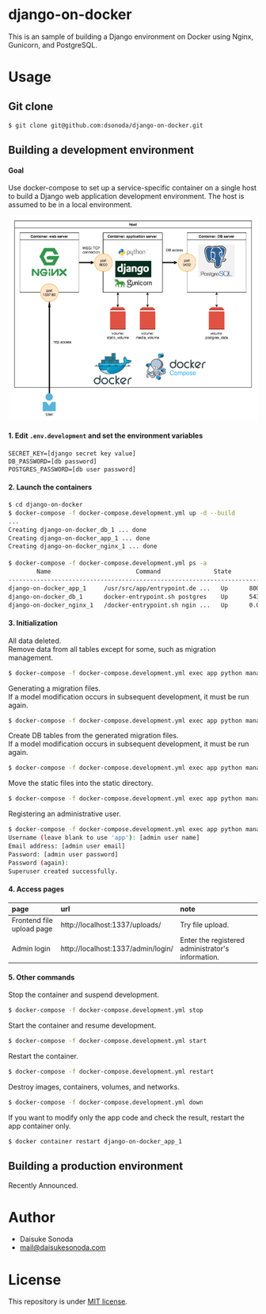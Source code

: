 # django-on-docker

This is an sample of building a Django environment on Docker using Nginx, Gunicorn, and PostgreSQL.

# Usage

## Git clone  

```bash
$ git clone git@github.com:dsonoda/django-on-docker.git
```

## Building a development environment  

#### Goal  

Use docker-compose to set up a service-specific container on a single host to build a Django web application development environment. The host is assumed to be in a local environment.  

![](https://github.com/dsonoda/django-on-docker/blob/images/django_on_docker_development.png)  

#### 1. Edit ```.env.development``` and set the environment variables  

```.env
SECRET_KEY=[django secret key value]
DB_PASSWORD=[db password]
POSTGRES_PASSWORD=[db user password]
```

#### 2. Launch the containers  

```bash
$ cd django-on-docker
$ docker-compose -f docker-compose.development.yml up -d --build
...
Creating django-on-docker_db_1 ... done
Creating django-on-docker_app_1 ... done
Creating django-on-docker_nginx_1 ... done

$ docker-compose -f docker-compose.development.yml ps -a
        Name                        Command               State          Ports
----------------------------------------------------------------------------------------
django-on-docker_app_1     /usr/src/app/entrypoint.de ...   Up      8000/tcp
django-on-docker_db_1      docker-entrypoint.sh postgres    Up      5432/tcp
django-on-docker_nginx_1   /docker-entrypoint.sh ngin ...   Up      0.0.0.0:1337->80/tcp
```

#### 3. Initialization  

All data deleted.  
Remove data from all tables except for some, such as migration management.  

```bash
$ docker-compose -f docker-compose.development.yml exec app python manage.py flush --no-input
```

Generating a migration files.  
If a model modification occurs in subsequent development, it must be run again.  

```bash
$ docker-compose -f docker-compose.development.yml exec app python manage.py makemigrations
```

Create DB tables from the generated migration files.  
If a model modification occurs in subsequent development, it must be run again.  

```bash
$ docker-compose -f docker-compose.development.yml exec app python manage.py migrate
```

Move the static files into the static directory.  

```bash
$ docker-compose -f docker-compose.development.yml exec app python manage.py collectstatic --no-input --clear
```

Registering an administrative user.  

```bash
$ docker-compose -f docker-compose.development.yml exec app python manage.py createsuperuser
Username (leave blank to use 'app'): [admin user name]
Email address: [admin user email]
Password: [admin user password]
Password (again):
Superuser created successfully.
```

#### 4. Access pages  

|page|url|note|
|:---|:---|:---|
|Frontend file upload page|http://localhost:1337/uploads/|Try file upload.|
|Admin login|http://localhost:1337/admin/login/|Enter the registered administrator's information.|

#### 5. Other commands  
Stop the container and suspend development.  

```bash
$ docker-compose -f docker-compose.development.yml stop
```

Start the container and resume development.  

```bash
$ docker-compose -f docker-compose.development.yml start
```

Restart the container.  

```bash
$ docker-compose -f docker-compose.development.yml restart
```

Destroy images, containers, volumes, and networks.  

```bash
$ docker-compose -f docker-compose.development.yml down
```

If you want to modify only the app code and check the result, restart the app container only.  

```bash
$ docker container restart django-on-docker_app_1
```

## Building a production environment  
Recently Announced.  

# Author  

- Daisuke Sonoda  
- mail@daisukesonoda.com  

# License  

This repository is under [MIT license](https://github.com/dsonoda/django-on-docker/blob/main/LICENSE).  
